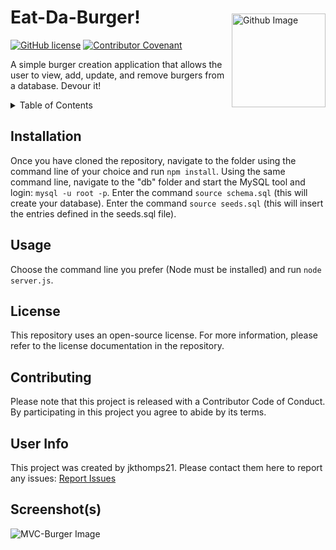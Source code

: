 <img src="https://avatars0.githubusercontent.com/u/49950576?v=4" alt="Github Image" width="150" align="right" style="margin: 50px 0 0 10px"/>

# Eat-Da-Burger!

[![GitHub license](https://img.shields.io/github/license/jkthomps21/MVC-Burger)](https://github.com/jkthomps21/MVC-Burger/blob/master/LICENSE) [![Contributor Covenant](https://img.shields.io/badge/Contributor%20Covenant-v2.0%20adopted-ff69b4.svg)](https://www.contributor-covenant.org/version/2/0/code_of_conduct/code_of_conduct.md)

A simple burger creation application that allows the user to view, add, update, and remove burgers from a database. Devour it!

<details>
<summary>Table of Contents</summary>

## Table of Contents
* Description
* [Installation](#installation)
* [Usage](#usage)
* [License](#license)
* [Contributing](#contributing)
* [User Info](#user-info)

</details>

## Installation
Once you have cloned the repository, navigate to the folder using the command line of your choice and run `npm install`. Using the same command line, navigate to the "db" folder and start the MySQL tool and login: `mysql -u root -p`. Enter the command `source schema.sql` (this will create your database). Enter the command `source seeds.sql` (this will insert the entries defined in the seeds.sql file).

## Usage
Choose the command line you prefer (Node must be installed) and run `node server.js`.

## License
This repository uses an open-source license. For more information, please refer to the license documentation in the repository.

## Contributing
Please note that this project is released with a Contributor Code of Conduct. By participating in this project you agree to abide by its terms.

## User Info
This project was created by jkthomps21.
Please contact them here to report any issues: <a href="mailto:jkthomps21@gmail.com">Report Issues</a>

## Screenshot(s)
![MVC-Burger Image](https://user-images.githubusercontent.com/49950576/88439581-34728200-cdd1-11ea-9bab-4c7edc993e9b.png)